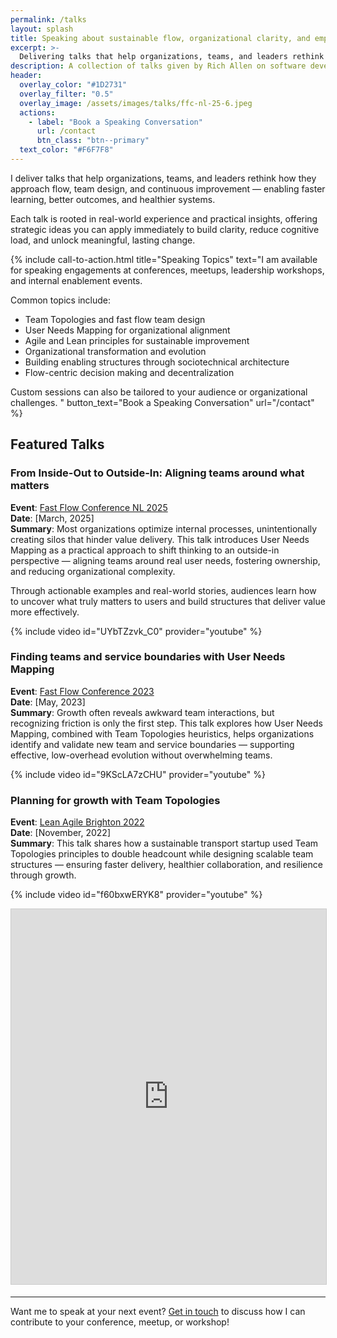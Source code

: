 ```yaml
---
permalink: /talks
layout: splash
title: Speaking about sustainable flow, organizational clarity, and empowered teams.
excerpt: >-
  Delivering talks that help organizations, teams, and leaders rethink how they approach flow
description: A collection of talks given by Rich Allen on software development, organizational transformation, and modern ways of working.
header:
  overlay_color: "#1D2731"
  overlay_filter: "0.5"
  overlay_image: /assets/images/talks/ffc-nl-25-6.jpeg
  actions:
    - label: "Book a Speaking Conversation"
      url: /contact
      btn_class: "btn--primary"
  text_color: "#F6F7F8"
---
```


I deliver talks that help organizations, teams, and leaders rethink how they approach flow, team design, and continuous improvement — enabling faster learning, better outcomes, and healthier systems.

Each talk is rooted in real-world experience and practical insights, offering strategic ideas you can apply immediately to build clarity, reduce cognitive load, and unlock meaningful, lasting change.

{% include call-to-action.html
    title="Speaking Topics"
    text="I am available for speaking engagements at conferences, meetups, leadership workshops, and internal enablement events.

Common topics include:

- Team Topologies and fast flow team design
- User Needs Mapping for organizational alignment
- Agile and Lean principles for sustainable improvement
- Organizational transformation and evolution
- Building enabling structures through sociotechnical architecture
- Flow-centric decision making and decentralization

Custom sessions can also be tailored to your audience or organizational challenges.
    "
    button_text="Book a Speaking Conversation"
    url="/contact"
%}

## Featured Talks

### From Inside-Out to Outside-In: Aligning teams around what matters

**Event**: [Fast Flow Conference NL 2025](https://fastflowconf.com/)  
**Date**: [March, 2025]  
**Summary**: Most organizations optimize internal processes, unintentionally creating silos that hinder value delivery.
This talk introduces User Needs Mapping as a practical approach to shift thinking to an outside-in perspective — aligning teams around real user needs, fostering ownership, and reducing organizational complexity.

Through actionable examples and real-world stories, audiences learn how to uncover what truly matters to users and build structures that deliver value more effectively.

{% include video id="UYbTZzvk_C0" provider="youtube" %}

<script defer class="speakerdeck-embed" data-id="ab63fa43c5cc4cf5ac158ab7ce57fbca" data-ratio="1.7777777777777777" src="//speakerdeck.com/assets/embed.js"></script>

### Finding teams and service boundaries with User Needs Mapping

**Event**: [Fast Flow Conference 2023](https://fastflowconf.com/)  
**Date**: [May, 2023]  
**Summary**: Growth often reveals awkward team interactions, but recognizing friction is only the first step.
This talk explores how User Needs Mapping, combined with Team Topologies heuristics, helps organizations identify and validate new team and service boundaries — supporting effective, low-overhead evolution without overwhelming teams.

{% include video id="9KScLA7zCHU" provider="youtube" %}

<script defer class="speakerdeck-embed" data-id="763b6d76265c402285b85f5041835495" data-ratio="1.7772511848341233" src="//speakerdeck.com/assets/embed.js"></script>

### Planning for growth with Team Topologies

**Event**: [Lean Agile Brighton 2022](https://leanagilebrighton.co.uk/)  
**Date**: [November, 2022]  
**Summary**: This talk shares how a sustainable transport startup used Team Topologies principles to double headcount while designing scalable team structures — ensuring faster delivery, healthier collaboration, and resilience through growth.

{% include video id="f60bxwERYK8" provider="youtube" %}

<iframe src="https://www.slideshare.net/slideshow/embed_code/key/rRjr4PhiIAo6Lf?startSlide=1" width="100%" height="600" frameborder="0" marginwidth="0" marginheight="0" scrolling="no" style="border:1px solid #CCC; border-width:1px; margin-bottom:5px;max-width: 100%;" allowfullscreen></iframe>

---

Want me to speak at your next event? [Get in touch](/contact) to discuss how I can contribute to your conference, meetup, or workshop!

